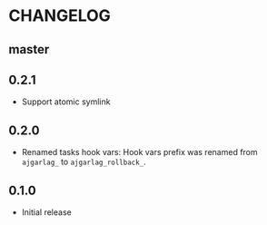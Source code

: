 CHANGELOG
=========

master
------


0.2.1
-----

* Support atomic symlink


0.2.0
-----

* Renamed tasks hook vars: Hook vars prefix was renamed from `ajgarlag_` to
`ajgarlag_rollback_`.


0.1.0
-----
* Initial release
